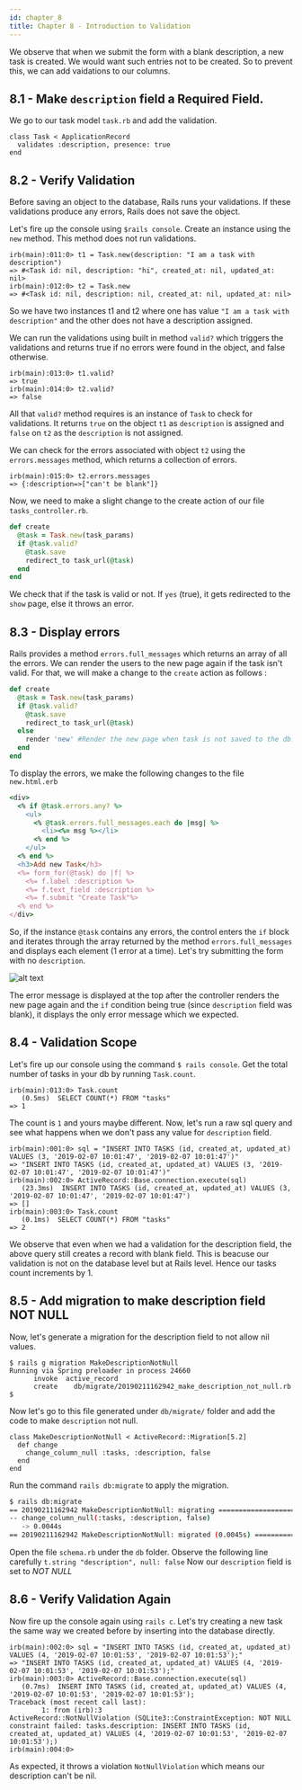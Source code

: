 ```yaml
---
id: chapter_8
title: Chapter 8 - Introduction to Validation
---
```


We observe that when we submit the form with a blank description, a new task is created.
We would want such entries not to be created. So to prevent this, we can add vaidations to our columns.

## 8.1 - Make `description` field  a Required Field.
We go to our task model `task.rb` and add the validation.

```msg
class Task < ApplicationRecord
  validates :description, presence: true
end
```
## 8.2 - Verify Validation

Before saving an object to the database, Rails runs your validations. If these validations produce any errors, Rails does not save the object.

Let's fire up the console using `$rails console`. 
Create an instance using the `new` method. 
This method does not run validations.

```msg
irb(main):011:0> t1 = Task.new(description: "I am a task with description")
=> #<Task id: nil, description: "hi", created_at: nil, updated_at: nil>
irb(main):012:0> t2 = Task.new
=> #<Task id: nil, description: nil, created_at: nil, updated_at: nil>
```

So we have two instances t1 and t2 where one has value `"I am a task with description"` and the other does not have a description assigned.

We can run the validations using built in method `valid?` which triggers the validations and returns true if no errors were found in the object, and false otherwise.

```msg
irb(main):013:0> t1.valid?
=> true
irb(main):014:0> t2.valid?
=> false
```
All that `valid?` method requires is an instance of `Task` to check for validations.
It returns `true` on the object `t1` as `description` is assigned and `false` on `t2` as the `description` is not assigned.

We can check for the errors associated with object `t2` using the `errors.messages` method, which returns a collection of errors.

```msg
irb(main):015:0> t2.errors.messages
=> {:description=>["can't be blank"]}
```
Now, we need to make a slight change to the create action of our file `tasks_controller.rb`.
```ruby
def create
  @task = Task.new(task_params)
  if @task.valid?
    @task.save
    redirect_to task_url(@task)
  end
end
```
We check that if the task is valid or not. If `yes` (true), it gets redirected to the `show` page, else it throws an error.

## 8.3 - Display errors

Rails provides a method `errors.full_messages` which returns an array of all the errors. We can render the users to the new page again if the task isn't valid. For that, we will make a change to the `create` action as follows :

```ruby
def create
  @task = Task.new(task_params)
  if @task.valid?
    @task.save
    redirect_to task_url(@task)
  else
    render 'new' #Render the new page when task is not saved to the db.
  end
end
```

To display the errors, we make the following changes to the file `new.html.erb`
```ruby
<div>
  <% if @task.errors.any? %>
    <ul>
      <% @task.errors.full_messages.each do |msg| %>
        <li><%= msg %></li>
      <% end %>
    </ul>
  <% end %>
  <h3>Add new Task</h3>
  <%= form_for(@task) do |f| %>
    <%= f.label :description %>
    <%= f.text_field :description %>
    <%= f.submit "Create Task"%>
  <% end %>
</div>
```
So, if the instance `@task` contains any errors, the control enters the `if` block and iterates through the array returned by the method `errors.full_messages` and displays each element (1 error at a time). Let's try submitting the form with no `description`.

![alt text](./../img/DisplayErrorMessage.png)

The error message is displayed at the top after the controller renders the new page again and the `if` condition being true (since `description` field was blank), it displays the only error message which we expected.

## 8.4 - Validation Scope

Let's fire up our console using the command `$ rails console`. 
Get the total number of tasks in your db by running `Task.count`.

```msg
irb(main):013:0> Task.count
   (0.5ms)  SELECT COUNT(*) FROM "tasks"
=> 1
```

The count is `1` and yours maybe different. 
Now, let's run a raw sql query and see what happens when we don't pass any value for `description` field.

```msg
irb(main):001:0> sql = "INSERT INTO TASKS (id, created_at, updated_at) VALUES (3, '2019-02-07 10:01:47', '2019-02-07 10:01:47')"
=> "INSERT INTO TASKS (id, created_at, updated_at) VALUES (3, '2019-02-07 10:01:47', '2019-02-07 10:01:47')"
irb(main):002:0> ActiveRecord::Base.connection.execute(sql)
   (23.3ms)  INSERT INTO TASKS (id, created_at, updated_at) VALUES (3, '2019-02-07 10:01:47', '2019-02-07 10:01:47')
=> []
irb(main):003:0> Task.count
   (0.1ms)  SELECT COUNT(*) FROM "tasks"
=> 2
```
We observe that even when we had a validation for the description field, the above query still creates a record with blank field. This is beacuse our validation is not on the database level but at Rails level. Hence our tasks count increments by 1.

## 8.5 - Add migration to make description field NOT NULL

 Now, let's generate a migration for the description field to not allow nil values.
```msg
$ rails g migration MakeDescriptionNotNull
Running via Spring preloader in process 24660
      invoke  active_record
      create    db/migrate/20190211162942_make_description_not_null.rb
$
```

Now let's go to this file generated under `db/migrate/` folder and add the code to make `description` not null.

```msg
class MakeDescriptionNotNull < ActiveRecord::Migration[5.2]
  def change
  	change_column_null :tasks, :description, false
  end
end
```
Run the command `rails db:migrate` to apply the migration.

```bash
$ rails db:migrate
== 20190211162942 MakeDescriptionNotNull: migrating ===========================
-- change_column_null(:tasks, :description, false)
   -> 0.0044s
== 20190211162942 MakeDescriptionNotNull: migrated (0.0045s) ==================

```

Open the file `schema.rb` under the `db` folder. Observe the following line carefully
`t.string "description", null: false`
Now our `description` field is set to *NOT NULL*

## 8.6 - Verify Validation Again

Now fire up the console again using `rails c`.
Let's try creating a new task the same way we created before by inserting into the database directly.

```msg
irb(main):002:0> sql = "INSERT INTO TASKS (id, created_at, updated_at) VALUES (4, '2019-02-07 10:01:53', '2019-02-07 10:01:53');"
=> "INSERT INTO TASKS (id, created_at, updated_at) VALUES (4, '2019-02-07 10:01:53', '2019-02-07 10:01:53');"
irb(main):003:0> ActiveRecord::Base.connection.execute(sql)
   (0.7ms)  INSERT INTO TASKS (id, created_at, updated_at) VALUES (4, '2019-02-07 10:01:53', '2019-02-07 10:01:53');
Traceback (most recent call last):
        1: from (irb):3
ActiveRecord::NotNullViolation (SQLite3::ConstraintException: NOT NULL constraint failed: tasks.description: INSERT INTO TASKS (id, created_at, updated_at) VALUES (4, '2019-02-07 10:01:53', '2019-02-07 10:01:53');)
irb(main):004:0>
```
As expected, it throws a violation `NotNullViolation` which means our description can't be nil.
